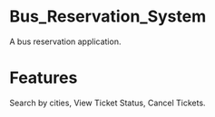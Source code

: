 # Bus_Reservation_System
A bus reservation application.
# Features
  Search by cities,
  View Ticket Status,
  Cancel Tickets.

